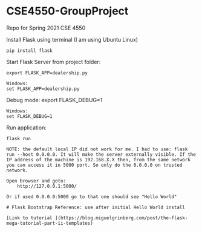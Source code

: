 # CSE4550-GroupProject
Repo for Spring 2021 CSE 4550 

Install Flask using terminal (I am using Ubuntu Linux)
    
    pip install flask

Start Flask Server from project folder:
    
    export FLASK_APP=dealership.py

    Windows:
    set FLASK_APP=dealership.py

Debug mode:
    export FLASK_DEBUG=1

    Windows:
    set FLASK_DEBUG=1

Run application:
    
    flask run

    NOTE: the default local IP did not work for me. I had to use: flask run --host 0.0.0.0. It will make the server externally visible. If the IP address of the machine is 192.168.X.X then, from the same network you can access it in 5000 port. So only do the 0.0.0.0 on trusted network.

    Open browser and goto: 
        http://127.0.0.1:5000/

    Or if used 0.0.0.0:5000 go to that one should see "Hello World"

    # Flask Bootstrap Reference: use after initial Hello World install

    [Link to tutorial ](https://blog.miguelgrinberg.com/post/the-flask-mega-tutorial-part-ii-templates)
 